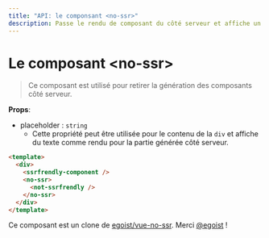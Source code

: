 ```yaml
---
title: "API: le componsant <no-ssr>"
description: Passe le rendu de composant du côté serveur et affiche un texte à la place.
---
```


# Le composant &lt;no-ssr&gt;

> Ce composant est utilisé pour retirer la génération des composants côté serveur.

**Props**:
- placeholder : `string`
  - Cette propriété peut être utilisée pour le contenu de la `div` et affiche du texte comme rendu pour la partie générée côté serveur.

```html
<template>
  <div>
    <ssrfrendly-component />
    <no-ssr>
      <not-ssrfrendly />
    </no-ssr>
  </div>
</template>
```

Ce composant est un clone de [egoist/vue-no-ssr](https://github.com/egoist/vue-no-ssr). Merci [@egoist](https://github.com/egoist) !
